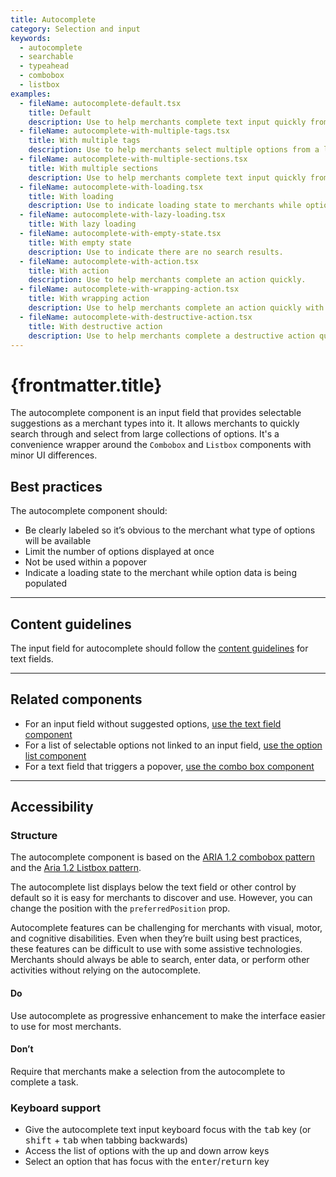 ```yaml
---
title: Autocomplete
category: Selection and input
keywords:
  - autocomplete
  - searchable
  - typeahead
  - combobox
  - listbox
examples:
  - fileName: autocomplete-default.tsx
    title: Default
    description: Use to help merchants complete text input quickly from a list of options.
  - fileName: autocomplete-with-multiple-tags.tsx
    title: With multiple tags
    description: Use to help merchants select multiple options from a list curated by the text input.
  - fileName: autocomplete-with-multiple-sections.tsx
    title: With multiple sections
    description: Use to help merchants complete text input quickly from a multiple sections list of options.
  - fileName: autocomplete-with-loading.tsx
    title: With loading
    description: Use to indicate loading state to merchants while option data is processing.
  - fileName: autocomplete-with-lazy-loading.tsx
    title: With lazy loading
  - fileName: autocomplete-with-empty-state.tsx
    title: With empty state
    description: Use to indicate there are no search results.
  - fileName: autocomplete-with-action.tsx
    title: With action
    description: Use to help merchants complete an action quickly.
  - fileName: autocomplete-with-wrapping-action.tsx
    title: With wrapping action
    description: Use to help merchants complete an action quickly with wrapping lines of text.
  - fileName: autocomplete-with-destructive-action.tsx
    title: With destructive action
    description: Use to help merchants complete a destructive action quickly.
---
```


# {frontmatter.title}

<Lede>

The autocomplete component is an input field that provides selectable suggestions as a merchant types into it. It allows merchants to quickly search through and select from large collections of options. It's a convenience wrapper around the `Combobox` and `Listbox` components with minor UI differences.

</Lede>

<Examples />

<Props componentName={frontmatter.title} />

## Best practices

The autocomplete component should:

- Be clearly labeled so it’s obvious to the merchant what type of options will be available
- Limit the number of options displayed at once
- Not be used within a popover
- Indicate a loading state to the merchant while option data is being populated

---

## Content guidelines

The input field for autocomplete should follow the [content guidelines](https://polaris.shopify.com/components/selection-and-input/text-field) for text fields.

---

## Related components

- For an input field without suggested options, [use the text field component](https://polaris.shopify.com/components/selection-and-input/text-field)
- For a list of selectable options not linked to an input field, [use the option list component](https://polaris.shopify.com/components/option-list)
- For a text field that triggers a popover, [use the combo box component](https://polaris.shopify.com/components/combobox)

---

## Accessibility

### Structure

The autocomplete component is based on the [ARIA 1.2 combobox pattern](https://www.w3.org/TR/wai-aria-practices-1.1/#combobox) and the [Aria 1.2 Listbox pattern](https://www.w3.org/TR/wai-aria-practices-1.2/#Listbox).

The autocomplete list displays below the text field or other control by default so it is easy for merchants to discover and use. However, you can change the position with the `preferredPosition` prop.

Autocomplete features can be challenging for merchants with visual, motor, and cognitive disabilities. Even when they’re built using best practices, these features can be difficult to use with some assistive technologies. Merchants should always be able to search, enter data, or perform other activities without relying on the autocomplete.

<DoDont>

#### Do

Use autocomplete as progressive enhancement to make the interface easier to use for most merchants.

#### Don’t

Require that merchants make a selection from the autocomplete to complete a task.

</DoDont>

### Keyboard support

- Give the autocomplete text input keyboard focus with the <kbd>tab</kbd> key (or <kbd>shift</kbd> + <kbd>tab</kbd> when tabbing backwards)
- Access the list of options with the up and down arrow keys
- Select an option that has focus with the <kbd>enter</kbd>/<kbd>return</kbd> key
